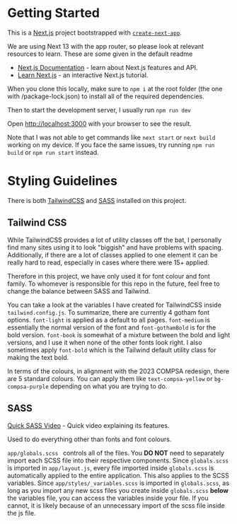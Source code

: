 # Getting Started

This is a [Next.js](https://nextjs.org/) project bootstrapped with [`create-next-app`](https://github.com/vercel/next.js/tree/canary/packages/create-next-app).

We are using Next 13 with the app router, so please look at relevant resources to learn. These are some given in the default readme

- [Next.js Documentation](https://nextjs.org/docs) - learn about Next.js features and API.
- [Learn Next.js](https://nextjs.org/learn) - an interactive Next.js tutorial.

When you clone this locally, make sure to `npm i` at the root folder (the one with /package-lock.json) to install all of the required dependencies.

Then to start the development server, I usually run `npm run dev `

Open [http://localhost:3000](http://localhost:3000) with your browser to see the result.

Note that I was not able to get commands like `next start` or `next build` working on my device. If you face the same issues, try running `npm run build` or `npm run start` instead.

# Styling Guidelines

There is both [TailwindCSS](https://tailwindcss.com/) and [SASS](https://sass-lang.com/) installed on this project. 

## Tailwind CSS

While TailwindCSS provides a lot of utility classes off the bat, I personally find many sites using it to look "biggish" and have problems with spacing. Additionally, if there are a lot of classes applied to one element it can be really hard to read, especially in cases where there were 15+ applied.

Therefore in this project, we have only used it for font colour and font family. To whomever is responsible for this repo in the future, feel free to change the balance between SASS and Tailwind.

You can take a look at the variables I have created for TailwindCSS inside  `tailwind.config.js`. To summarize, there are currently 4 gotham font options. `font-light` is applied as a default to all pages. `font-medium` is essentially the normal version of the font and `font-gothamBold` is for the bold version. `font-book` is somewhat of a mixture between the bold and light versions, and I use it when none of the other fonts look right. I also sometimes apply `font-bold` which is the Tailwind default utility class for making the text bold.

In terms of the colours, in alignment with the 2023 COMPSA redesign, there are 5 standard colours. You can apply them like `text-compsa-yellow` or `bg-compsa-purple` depending on what you are trying to do.

## SASS

[Quick SASS Video](https://www.youtube.com/watch?v=akDIJa0AP5c) - Quick video explaining its features.

Used to do everything other than fonts and font colours.

`app/globals.scss ` controls all of the files. You **DO NOT** need to separately import each SCSS file into their respective components. Since `globals.scss` is imported in `app/layout.js`, every file imported inside `globals.scss` is automatically applied to the entire application. This also applies to the SCSS variables. Since `app/styles/_variables.scss` is imported in `globals.scss`, as long as you import any new scss files you create inside `globals.scss` **below** the variables file, you can access the variables inside your file. If you cannot, it is likely because of an unnecessary import of the scss file inside the js file.



